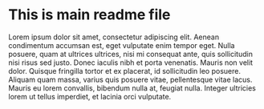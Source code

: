 # This is main readme file

Lorem ipsum dolor sit amet, consectetur adipiscing elit. Aenean condimentum accumsan est, eget vulputate enim tempor eget. Nulla posuere, quam at ultrices ultrices, nisi mi consequat ante, quis sollicitudin nisi risus sed justo. Donec iaculis nibh et porta venenatis. Mauris non velit dolor. Quisque fringilla tortor et ex placerat, id sollicitudin leo posuere. Aliquam quam massa, varius quis posuere vitae, pellentesque vitae lacus. Mauris eu lorem convallis, bibendum nulla at, feugiat nulla. Integer ultricies lorem ut tellus imperdiet, et lacinia orci vulputate.
